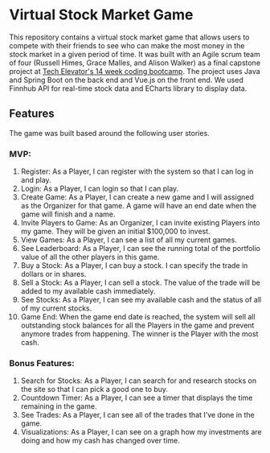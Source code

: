 # Virtual Stock Market Game

This repository contains a virtual stock market game that allows users to compete with their friends to see who can make the most money in the stock market in a given period of time. It was built with an Agile scrum team of four (Russell Himes, Grace Malles, and Alison Walker) as a final capstone project at [Tech Elevator's 14 week coding bootcamp](https://www.techelevator.com/aptitude-test-referred?mbsy_source=183cf48e-9fe1-484e-a967-fd43e3c4fb34&mbsy_exp=Mon%2C+01+Jul+2024+17%3A08%3A30+GMT&campaignid=36038&mbsy=3s6sdT). The project uses Java and Spring Boot on the back end and Vue.js on the front end. We used Finnhub API for real-time stock data and ECharts library to display data.

## Features

The game was built based around the following user stories.

### MVP:
<ol>
  <li>Register: As a Player, I can register with the system so that I can log in and play.</li>
  <li>Login: As a Player, I can login so that I can play.</li>
  <li>Create Game: As a Player, I can create a new game and I will assigned as the Organizer for that game. A game will have an end date when the game will finish and a name.</li>
  <li>Invite Players to Game: As an Organizer, I can invite existing Players into my game. They will be given an initial $100,000 to invest.</li>
   <li>View Games: As a Player, I can see a list of all my current games.</li>
   <li>See Leaderboard: As a Player, I can see the running total of the portfolio value of all the other players in this game.</li>
   <li>Buy a Stock: As a Player, I can buy a stock. I can specify the trade in dollars or in shares.</li>
   <li>Sell a Stock: As a Player, I can sell a stock. The value of the trade will be added to my available cash immediately.</li>
   <li>See Stocks: As a Player, I can see my available cash and the status of all of my current stocks.</li>
   <li>Game End: When the game end date is reached, the system will sell all outstanding stock balances for all the Players in the game and prevent anymore trades from happening. The winner is the Player with the most cash.</li>
</ol>

### Bonus Features:
<ol>
  <li>Search for Stocks: As a Player, I can search for and research stocks on the site so that I can pick a good one to buy.</li>  
  <li>Countdown Timer: As a Player, I can see a timer that displays the time remaining in the game.</li>  
  <li>See Trades: As a Player, I can see all of the trades that I’ve done in the game.</li>  
  <li>Visualizations: As a Player, I can see on a graph how my investments are doing and how my cash has changed over time.</li>  
</ol>
